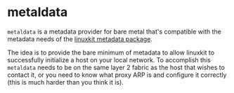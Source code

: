 # metaldata

`metaldata` is a metadata provider for bare metal that's compatible
with the metadata needs of the [linuxkit metadata
package](https://github.com/linuxkit/linuxkit/blob/master/docs/metadata.md).

The idea is to provide the bare minimum of metadata to allow linuxkit
to successfully initialize a host on your local network.  To
accomplish this `metaldata` needs to be on the same layer 2 fabric as
the host that wishes to contact it, or you need to know what proxy ARP
is and configure it correctly (this is much harder than you think it
is).


